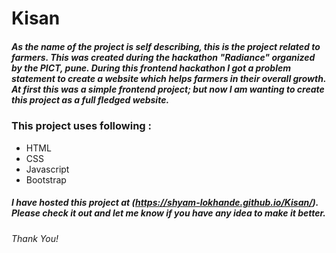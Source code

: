 # Kisan
##### As the name of the project is self describing, this is the project related to farmers. This was created during the hackathon "Radiance" organized by the PICT, pune. During this frontend hackathon I got a problem statement to create a website which helps farmers in their overall growth. At first this was a simple frontend project; but now I am wanting to create this project as a full fledged website. 

### This project uses following :
 
 - HTML
 - CSS
 - Javascript
 - Bootstrap
 
 ##### I have hosted this project at (https://shyam-lokhande.github.io/Kisan/). Please check it out and let me know if you have any idea to make it better.
 
 ###### Thank You!
